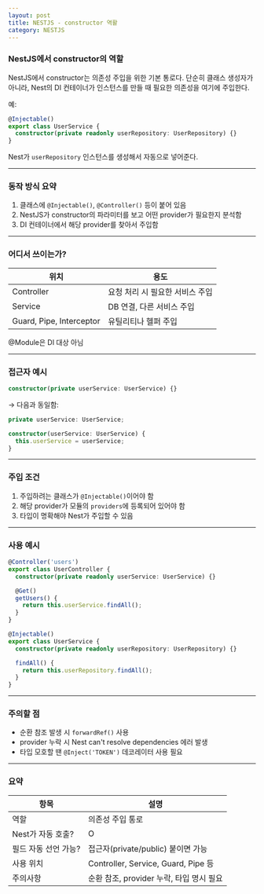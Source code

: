 ```yaml
---
layout: post
title: NESTJS - constructor 역활
category: NESTJS
---
```

### NestJS에서 constructor의 역할

NestJS에서 constructor는 의존성 주입을 위한 기본 통로다. 단순히 클래스 생성자가 아니라, Nest의 DI 컨테이너가 인스턴스를 만들 때 필요한 의존성을 여기에 주입한다.

예:
```ts
@Injectable()
export class UserService {
  constructor(private readonly userRepository: UserRepository) {}
}
```

Nest가 `userRepository` 인스턴스를 생성해서 자동으로 넣어준다.

---

### 동작 방식 요약
1. 클래스에 `@Injectable()`, `@Controller()` 등이 붙어 있음
2. NestJS가 constructor의 파라미터를 보고 어떤 provider가 필요한지 분석함
3. DI 컨테이너에서 해당 provider를 찾아서 주입함

---

### 어디서 쓰이는가?
| 위치 | 용도 |
|------|------|
| Controller | 요청 처리 시 필요한 서비스 주입 |
| Service | DB 연결, 다른 서비스 주입 |
| Guard, Pipe, Interceptor | 유틸리티나 헬퍼 주입 |

@Module은 DI 대상 아님

---

### 접근자 예시
```ts
constructor(private userService: UserService) {}
```
→ 다음과 동일함:
```ts
private userService: UserService;

constructor(userService: UserService) {
  this.userService = userService;
}
```

---

### 주입 조건
1. 주입하려는 클래스가 `@Injectable()`이어야 함
2. 해당 provider가 모듈의 `providers`에 등록되어 있어야 함
3. 타입이 명확해야 Nest가 주입할 수 있음

---

### 사용 예시
```ts
@Controller('users')
export class UserController {
  constructor(private readonly userService: UserService) {}

  @Get()
  getUsers() {
    return this.userService.findAll();
  }
}

@Injectable()
export class UserService {
  constructor(private readonly userRepository: UserRepository) {}

  findAll() {
    return this.userRepository.findAll();
  }
}
```

---

### 주의할 점
- 순환 참조 발생 시 `forwardRef()` 사용
- provider 누락 시 Nest can't resolve dependencies 에러 발생
- 타입 모호할 땐 `@Inject('TOKEN')` 데코레이터 사용 필요

---

### 요약
| 항목 | 설명 |
|------|------|
| 역할 | 의존성 주입 통로 |
| Nest가 자동 호출? | O |
| 필드 자동 선언 가능? | 접근자(private/public) 붙이면 가능 |
| 사용 위치 | Controller, Service, Guard, Pipe 등 |
| 주의사항 | 순환 참조, provider 누락, 타입 명시 필요 |
